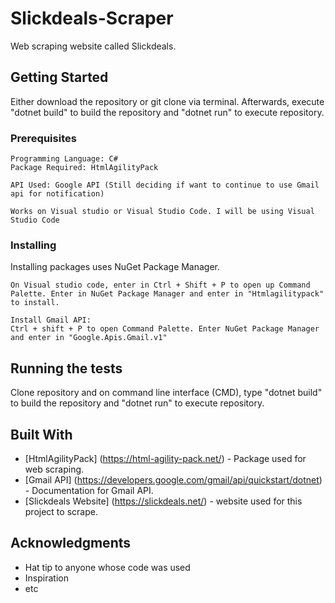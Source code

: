 # Slickdeals-Scraper

Web scraping website called Slickdeals.

## Getting Started

Either download the repository or git clone via terminal. Afterwards, execute "dotnet build" to build the repository and "dotnet run" to execute repository.

### Prerequisites

```
Programming Language: C# 
Package Required: HtmlAgilityPack 

API Used: Google API (Still deciding if want to continue to use Gmail api for notification)     
         
Works on Visual studio or Visual Studio Code. I will be using Visual Studio Code
```

### Installing

Installing packages uses NuGet Package Manager.

```
On Visual studio code, enter in Ctrl + Shift + P to open up Command Palette. Enter in NuGet Package Manager and enter in "Htmlagilitypack" to install.

Install Gmail API:
Ctrl + shift + P to open Command Palette. Enter NuGet Package Manager and enter in "Google.Apis.Gmail.v1"
```

## Running the tests

Clone repository and on command line interface (CMD), type "dotnet build" to build the repository and "dotnet run" to execute
repository.

## Built With

* [HtmlAgilityPack] (https://html-agility-pack.net/) - Package used for web scraping.
* [Gmail API] (https://developers.google.com/gmail/api/quickstart/dotnet) - Documentation for Gmail API.
* [Slickdeals Website] (https://slickdeals.net/) - website used for this project to scrape.

## Acknowledgments

* Hat tip to anyone whose code was used
* Inspiration
* etc
